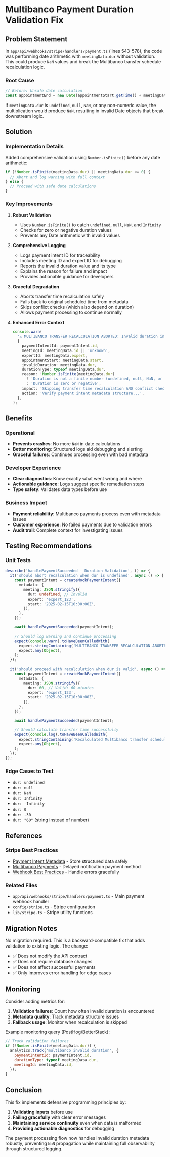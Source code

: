 # Multibanco Payment Duration Validation Fix

## Problem Statement

In `app/api/webhooks/stripe/handlers/payment.ts` (lines 543-578), the code was performing date arithmetic with `meetingData.dur` without validation. This could produce `NaN` values and break the Multibanco transfer schedule recalculation logic.

### Root Cause

```typescript
// Before: Unsafe date calculation
const appointmentEnd = new Date(appointmentStart.getTime() + meetingData.dur * 60 * 1000);
```

If `meetingData.dur` is `undefined`, `null`, `NaN`, or any non-numeric value, the multiplication would produce `NaN`, resulting in invalid Date objects that break downstream logic.

## Solution

### Implementation Details

Added comprehensive validation using `Number.isFinite()` before any date arithmetic:

```typescript
if (!Number.isFinite(meetingData.dur) || meetingData.dur <= 0) {
  // Abort and log warning with full context
} else {
  // Proceed with safe date calculations
}
```

### Key Improvements

1. **Robust Validation**
   - Uses `Number.isFinite()` to catch `undefined`, `null`, `NaN`, and `Infinity`
   - Checks for zero or negative duration values
   - Prevents any Date arithmetic with invalid values

2. **Comprehensive Logging**
   - Logs payment intent ID for traceability
   - Includes meeting ID and expert ID for debugging
   - Reports the invalid duration value and its type
   - Explains the reason for failure and impact
   - Provides actionable guidance for developers

3. **Graceful Degradation**
   - Aborts transfer time recalculation safely
   - Falls back to original scheduled time from metadata
   - Skips conflict checks (which also depend on duration)
   - Allows payment processing to continue normally

4. **Enhanced Error Context**

   ```typescript
   console.warn(
     '⚠️ MULTIBANCO TRANSFER RECALCULATION ABORTED: Invalid duration in payment metadata',
     {
       paymentIntentId: paymentIntent.id,
       meetingId: meetingData.id || 'unknown',
       expertId: meetingData.expert,
       appointmentStart: meetingData.start,
       invalidDuration: meetingData.dur,
       durationType: typeof meetingData.dur,
       reason: !Number.isFinite(meetingData.dur)
         ? 'Duration is not a finite number (undefined, null, NaN, or Infinity)'
         : 'Duration is zero or negative',
       impact: 'Skipping transfer time recalculation AND conflict checks...',
       action: 'Verify payment intent metadata structure...',
     },
   );
   ```

## Benefits

### Operational

- **Prevents crashes**: No more `NaN` in date calculations
- **Better monitoring**: Structured logs aid debugging and alerting
- **Graceful failures**: Continues processing even with bad metadata

### Developer Experience

- **Clear diagnostics**: Know exactly what went wrong and where
- **Actionable guidance**: Logs suggest specific remediation steps
- **Type safety**: Validates data types before use

### Business Impact

- **Payment reliability**: Multibanco payments process even with metadata issues
- **Customer experience**: No failed payments due to validation errors
- **Audit trail**: Complete context for investigating issues

## Testing Recommendations

### Unit Tests

```typescript
describe('handlePaymentSucceeded - Duration Validation', () => {
  it('should abort recalculation when dur is undefined', async () => {
    const paymentIntent = createMockPaymentIntent({
      metadata: {
        meeting: JSON.stringify({
          dur: undefined, // Invalid
          expert: 'expert_123',
          start: '2025-02-15T10:00:00Z',
        }),
      },
    });

    await handlePaymentSucceeded(paymentIntent);

    // Should log warning and continue processing
    expect(console.warn).toHaveBeenCalledWith(
      expect.stringContaining('MULTIBANCO TRANSFER RECALCULATION ABORTED'),
      expect.any(Object),
    );
  });

  it('should proceed with recalculation when dur is valid', async () => {
    const paymentIntent = createMockPaymentIntent({
      metadata: {
        meeting: JSON.stringify({
          dur: 60, // Valid: 60 minutes
          expert: 'expert_123',
          start: '2025-02-15T10:00:00Z',
        }),
      },
    });

    await handlePaymentSucceeded(paymentIntent);

    // Should calculate transfer time successfully
    expect(console.log).toHaveBeenCalledWith(
      expect.stringContaining('Recalculated Multibanco transfer schedule'),
      expect.any(Object),
    );
  });
});
```

### Edge Cases to Test

- `dur: undefined`
- `dur: null`
- `dur: NaN`
- `dur: Infinity`
- `dur: -Infinity`
- `dur: 0`
- `dur: -30`
- `dur: "60"` (string instead of number)

## References

### Stripe Best Practices

- [Payment Intent Metadata](https://stripe.com/docs/api/metadata) - Store structured data safely
- [Multibanco Payments](https://stripe.com/docs/payments/multibanco) - Delayed notification payment method
- [Webhook Best Practices](https://stripe.com/docs/webhooks/best-practices) - Handle errors gracefully

### Related Files

- `app/api/webhooks/stripe/handlers/payment.ts` - Main payment webhook handler
- `config/stripe.ts` - Stripe configuration
- `lib/stripe.ts` - Stripe utility functions

## Migration Notes

No migration required. This is a backward-compatible fix that adds validation to existing logic. The change:

- ✅ Does not modify the API contract
- ✅ Does not require database changes
- ✅ Does not affect successful payments
- ✅ Only improves error handling for edge cases

## Monitoring

Consider adding metrics for:

1. **Validation failures**: Count how often invalid duration is encountered
2. **Metadata quality**: Track metadata structure issues
3. **Fallback usage**: Monitor when recalculation is skipped

Example monitoring query (PostHog/BetterStack):

```javascript
// Track validation failures
if (!Number.isFinite(meetingData.dur)) {
  analytics.track('multibanco_invalid_duration', {
    paymentIntentId: paymentIntent.id,
    durationType: typeof meetingData.dur,
    meetingId: meetingData.id,
  });
}
```

## Conclusion

This fix implements defensive programming principles by:

1. **Validating inputs** before use
2. **Failing gracefully** with clear error messages
3. **Maintaining service continuity** even when data is malformed
4. **Providing actionable diagnostics** for debugging

The payment processing flow now handles invalid duration metadata robustly, preventing `NaN` propagation while maintaining full observability through structured logging.
